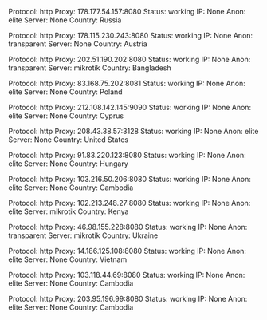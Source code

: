 Protocol: http
Proxy: 178.177.54.157:8080
Status: working
IP: None
Anon: elite
Server: None
Country: Russia

Protocol: http
Proxy: 178.115.230.243:8080
Status: working
IP: None
Anon: transparent
Server: None
Country: Austria

Protocol: http
Proxy: 202.51.190.202:8080
Status: working
IP: None
Anon: transparent
Server: mikrotik
Country: Bangladesh

Protocol: http
Proxy: 83.168.75.202:8081
Status: working
IP: None
Anon: elite
Server: None
Country: Poland

Protocol: http
Proxy: 212.108.142.145:9090
Status: working
IP: None
Anon: elite
Server: None
Country: Cyprus

Protocol: http
Proxy: 208.43.38.57:3128
Status: working
IP: None
Anon: elite
Server: None
Country: United States

Protocol: http
Proxy: 91.83.220.123:8080
Status: working
IP: None
Anon: elite
Server: None
Country: Hungary

Protocol: http
Proxy: 103.216.50.206:8080
Status: working
IP: None
Anon: elite
Server: None
Country: Cambodia

Protocol: http
Proxy: 102.213.248.27:8080
Status: working
IP: None
Anon: elite
Server: mikrotik
Country: Kenya

Protocol: http
Proxy: 46.98.155.228:8080
Status: working
IP: None
Anon: transparent
Server: mikrotik
Country: Ukraine

Protocol: http
Proxy: 14.186.125.108:8080
Status: working
IP: None
Anon: elite
Server: None
Country: Vietnam

Protocol: http
Proxy: 103.118.44.69:8080
Status: working
IP: None
Anon: elite
Server: None
Country: Cambodia

Protocol: http
Proxy: 203.95.196.99:8080
Status: working
IP: None
Anon: elite
Server: None
Country: Cambodia

